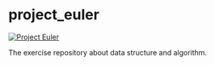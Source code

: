 project_euler
=============

[![Project Euler](https://projecteuler.net/profile/ymizushi.png)](https://projecteuler.net/profile/ymizushi.png)

The exercise repository about data structure and algorithm.

